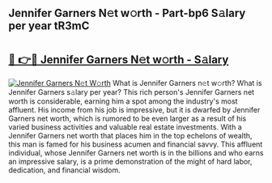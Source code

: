 ## Jennifer Garners N𝚎t w𝚘rth - Part-bp6 S𝚊lary per year tR3mC

# <h2><a href="http://gc0drp.nevu.top/?p=Jennifer+Garners">🔗 👉🔴 Jennifer Garners N𝚎t w𝚘rth - S𝚊lary</a></h2>

[![Jennifer Garners N𝚎t W𝚘rth](https://i.imgur.com/Oavwk0R.jpeg)](http://gc0drp.nevu.top/?p=Jennifer+Garners)
What is Jennifer Garners n𝚎t w𝚘rth? What is Jennifer Garners s𝚊lary per year?
This rich person's Jennifer Garners net worth is considerable, earning him a spot among the industry's most affluent. His income from his job is impressive, but it is dwarfed by Jennifer Garners net worth, which is rumored to be even larger as a result of his varied business activities and valuable real estate investments. With a Jennifer Garners net worth that places him in the top echelons of wealth, this man is famed for his business acumen and financial savvy. This affluent individual, whose Jennifer Garners net worth is in the billions and who earns an impressive salary, is a prime demonstration of the might of hard labor, dedication, and financial wisdom.
